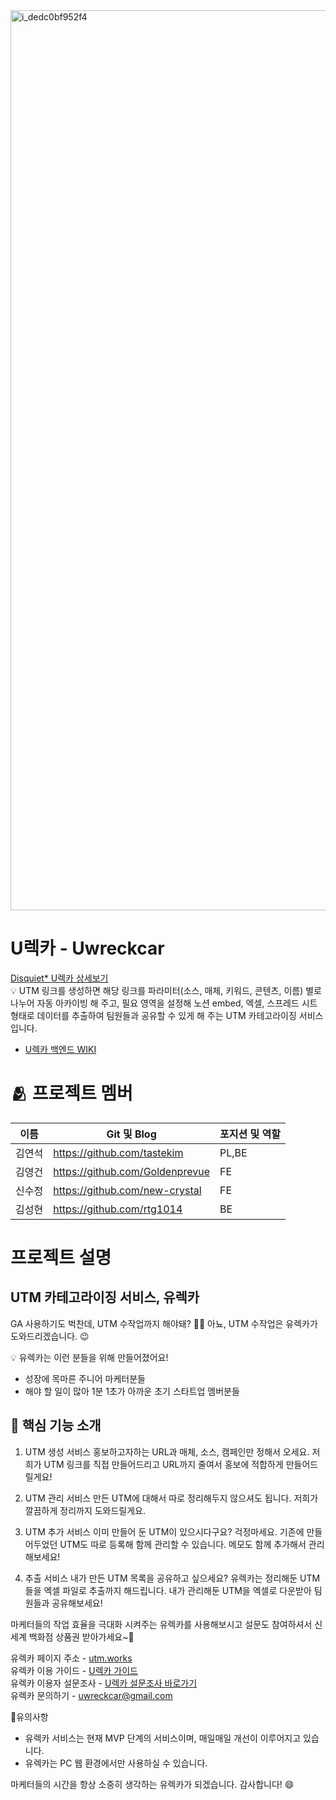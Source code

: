 <img width="1440" alt="i_dedc0bf952f4" src="https://user-images.githubusercontent.com/112174727/228023286-a7362364-d911-4dc4-aa19-b1bf848d4ace.png">

<br>

# U렉카 - Uwreckcar
[Disquiet* U렉카 상세보기](https://disquiet.io/product/%EC%9C%A0%EB%A0%89%EC%B9%B4-1679901595623)  
💡 UTM 링크를 생성하면 해당 링크를 파라미터(소스, 매체, 키워드, 콘텐츠, 이름) 별로 나누어 자동 아카이빙 해 주고, 필요 영역을 설정해 노션 embed, 엑셀, 스프레드 시트 형태로 데이터를 추출하여 팀원들과 공유할 수 있게 해 주는 UTM 카테고라이징 서비스입니다.

* [U렉카 백엔드 WIKI](https://github.com/U-Wreckcar/U-wreckcar-BE/wiki)

# 🫂 프로젝트 멤버
| 이름 | Git 및 Blog | 포지션 및 역할 |
| --- | --- | --- |
| 김연석 | https://github.com/tastekim | PL,BE |
| 김영건 | https://github.com/Goldenprevue | FE |
| 신수정 | https://github.com/new-crystal | FE |
| 김성현 | https://github.com/rtg1014 | BE |

# 프로젝트 설명
## UTM 카테고라이징 서비스, **유렉카**
GA 사용하기도 벅찬데, UTM 수작업까지 해야돼? 🤷‍♂️
아뇨, UTM 수작업은 유렉카가 도와드리겠습니다. 😉

💡 유렉카는 이런 분들을 위해 만들어졌어요!
- 성장에 목마른 주니어 마케터분들
- 해야 할 일이 많아 1분 1초가 아까운 초기 스타트업 멤버분들

## 📂 핵심 기능 소개
1. UTM 생성 서비스
   홍보하고자하는 URL과 매체, 소스, 캠페인만 정해서 오세요.
   저희가 UTM 링크를 직접 만들어드리고 URL까지 줄여서 홍보에 적합하게 만들어드릴게요!

2. UTM 관리 서비스
   만든 UTM에 대해서 따로 정리해두지 않으셔도 됩니다.
   저희가 깔끔하게 정리까지 도와드릴게요.

3. UTM 추가 서비스
   이미 만들어 둔 UTM이 있으시다구요? 걱정마세요. 기존에 만들어두었던 UTM도
   따로 등록해 함께 관리할 수 있습니다. 메모도 함께 추가해서 관리해보세요!

4. 추출 서비스
   내가 만든 UTM 목록을 공유하고 싶으세요?
   유렉카는 정리해둔 UTM들을 엑셀 파일로 추출까지 해드립니다.
   내가 관리해둔 UTM을 엑셀로 다운받아 팀원들과 공유해보세요!
   <br>

마케터들의 작업 효율을 극대화 시켜주는 유렉카를 사용해보시고
설문도 참여하셔서 신세계 백화점 상품권 받아가세요~🎁

유렉카 페이지 주소 - [utm.works](https://li.urcurly.site/rd/G5opsiZqSD)  
유렉카 이용 가이드 - [U렉카 가이드](https://li.urcurly.site/rd/Fr32COs5rd)  
유렉카 이용자 설문조사 - [U렉카 설문조사 바로가기](https://forms.gle/aTfpMheG96Qkk78P9)  
유렉카 문의하기 - uwreckcar@gmail.com

📢유의사항
- 유렉카 서비스는 현재 MVP 단계의 서비스이며, 매일매일 개선이 이루어지고 있습니다.
- 유렉카는 PC 웹 환경에서만 사용하실 수 있습니다.
  <br>

마케터들의 시간을 항상 소중히 생각하는 유렉카가 되겠습니다.
감사합니다! 😄
